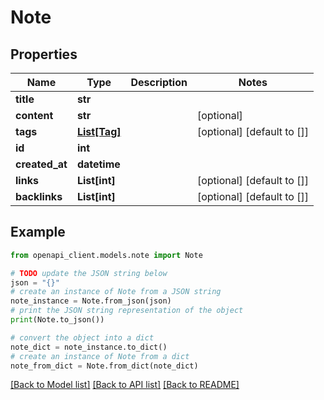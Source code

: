 # Note


## Properties

Name | Type | Description | Notes
------------ | ------------- | ------------- | -------------
**title** | **str** |  | 
**content** | **str** |  | [optional] 
**tags** | [**List[Tag]**](Tag.md) |  | [optional] [default to []]
**id** | **int** |  | 
**created_at** | **datetime** |  | 
**links** | **List[int]** |  | [optional] [default to []]
**backlinks** | **List[int]** |  | [optional] [default to []]

## Example

```python
from openapi_client.models.note import Note

# TODO update the JSON string below
json = "{}"
# create an instance of Note from a JSON string
note_instance = Note.from_json(json)
# print the JSON string representation of the object
print(Note.to_json())

# convert the object into a dict
note_dict = note_instance.to_dict()
# create an instance of Note from a dict
note_from_dict = Note.from_dict(note_dict)
```
[[Back to Model list]](../README.md#documentation-for-models) [[Back to API list]](../README.md#documentation-for-api-endpoints) [[Back to README]](../README.md)


